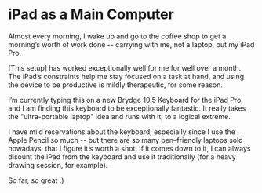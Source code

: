 # iPad as a Main Computer

Almost every morning, I wake up and go to the coffee shop to get a morning’s worth of work done -- carrying with me, not a laptop, but my iPad Pro. 

[This setup] has worked exceptionally well for me for well over a month. The iPad’s constraints help me stay focused on a task at hand, and using the device to be productive is mildly therapeutic, for some reason. 

I’m currently typing this on a new Brydge 10.5 Keyboard for the iPad Pro, and I am finding this keyboard to be exceptionally fantastic. It really takes the "ultra-portable laptop" idea and runs with it, to a logical extreme. 

I have mild reservations about the keyboard, especially since I use the Apple Pencil so much -- but there are so many pen–friendly laptops sold nowadays, that I figure it’s worth a shot. If it comes down to it, I can always disount the iPad from the keyboard and use it traditionally (for a heavy drawing session, for example). 

So far, so great :)

